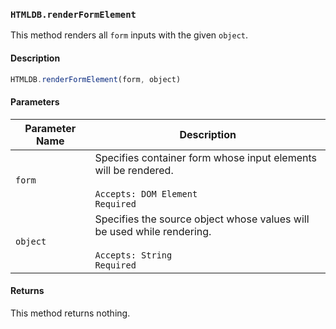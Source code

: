 ### `HTMLDB.renderFormElement`

This method renders all `form` inputs with the given `object`.

#### Description

```javascript
HTMLDB.renderFormElement(form, object)
```

#### Parameters

| Parameter Name             | Description                               |
| -------------------------- | ----------------------------------------- |
| `form` | Specifies container form whose input elements will be rendered.<br><br>`Accepts: DOM Element`<br>`Required` |
| `object` | Specifies the source object whose values will be used while rendering.<br><br>`Accepts: String`<br>`Required` |

#### Returns

This method returns nothing.